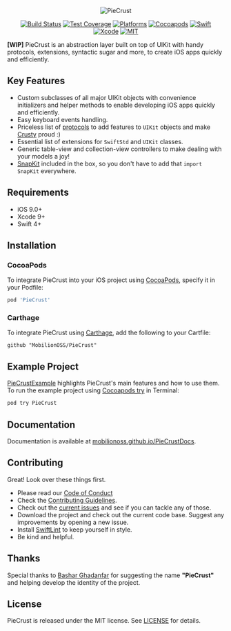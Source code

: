 <p align="center">
  <img src="https://cdn.rawgit.com/MobilionOSS/PieCrust/master/Assets/logo.svg" title="PieCrust">
</p>

<p align="center">
  <a href="https://travis-ci.org/MobilionOSS/PieCrust"><img src="https://travis-ci.org/MobilionOSS/PieCrust.svg?branch=master" alt="Build Status"></a>
  <a href="https://codecov.io/gh/MobilionOSS/PieCrust"><img src="https://codecov.io/gh/MobilionOSS/PieCrust/branch/master/graph/badge.svg" alt="Test Coverage" /></a>
  <a href="https://github.com/MobilionOSS/PieCrust"><img src="https://img.shields.io/cocoapods/p/PieCrust.svg?style=flat" alt="Platforms" /></a>
  <a href="https://cocoapods.org/pods/PieCrust"><img src="https://img.shields.io/cocoapods/v/PieCrust.svg" alt="Cocoapods" /></a>
  <a href="https://swift.org"><img src="https://img.shields.io/badge/Swift-4.1-orange.svg" alt="Swift" /></a>
  <a href="https://developer.apple.com/xcode"><img src="https://img.shields.io/badge/Xcode-9.2-blue.svg" alt="Xcode"></a>
  <a href="https://github.com/MobilionOSS/PieCrust/blob/master/LICENSE"><img src="https://img.shields.io/badge/License-MIT-red.svg" alt="MIT"></a>
</p>


**[WIP]** PieCrust is an abstraction layer built on top of UIKit with handy protocols, extensions, syntactic sugar and more, to create iOS apps quickly and efficiently.

## Key Features
- Custom subclasses of all major UIKit objects with convenience initializers and helper methods to enable developing iOS apps quickly and efficiently.
- Easy keyboard events handling.
- Priceless list of [protocols](https://github.com/MobilionOSS/PieCrust/tree/master/Sources/Protocols) to add features to `UIKit` objects and make [Crusty](https://developer.apple.com/videos/play/wwdc2015/408/) proud :)
- Essential list of extensions for `SwiftStd` and `UIKit` classes.
- Generic table-view and collection-view controllers to make dealing with your models a joy!
- [SnapKit](https://github.com/SnapKit/SnapKit) included in the box, so you don't have to add that `import SnapKit` everywhere. 

## Requirements
- iOS 9.0+
- Xcode 9+
- Swift 4+

## Installation

### CocoaPods
To integrate PieCrust into your iOS project using [CocoaPods](https://cocoapods.org/), specify it in your Podfile:
```ruby
pod 'PieCrust'
```

### Carthage
To integrate PieCrust using [Carthage](https://github.com/Carthage/Carthage), add the following to your Cartfile:
```
github "MobilionOSS/PieCrust"
```

## Example Project
[PieCrustExample](https://github.com/MobilionOSS/PieCrust/tree/master/Example) highlights PieCrust's main features and how to use them.
To run the example project using [Cocoapods try](https://github.com/CocoaPods/cocoapods-try) in Terminal:
```bash
pod try PieCrust
```

## Documentation
Documentation is available at [mobilionoss.github.io/PieCrustDocs](https://mobilionoss.github.io/PieCrustDocs/).

## Contributing
Great! Look over these things first.
- Please read our [Code of Conduct](https://github.com/MobilionOSS/PieCrust/blob/master/.github/CODE_OF_CONDUCT.md)
- Check the [Contributing Guidelines](https://github.com/MobilionOSS/PieCrust/blob/master/CONTRIBUTING.md).
- Check out the [current issues](https://github.com/MobilionOSS/PieCrust/issues) and see if you can tackle any of those.
- Download the project and check out the current code base. Suggest any improvements by opening a new issue.
- Install [SwiftLint](https://github.com/realm/SwiftLint) to keep yourself in style.
- Be kind and helpful.

## Thanks
Special thanks to [Bashar Ghadanfar](https://github.com/lionbytes) for suggesting the name **"PieCrust"** and helping develop the identity of the project.


## License
PieCrust is released under the MIT license. See [LICENSE](https://github.com/MobilionOSS/PieCrust/blob/master/LICENSE) for details.
